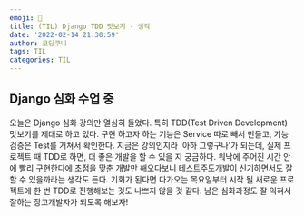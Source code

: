 ```yaml
---
emoji: 🦁
title: (TIL) Django TDD 맛보기 - 생각
date: '2022-02-14 21:30:59'
author: 코딩쿠니
tags: TIL 
categories: TIL
---
```


## Django 심화 수업 중
오늘은 Django 심화 강의만 열심히 들었다. 특히 TDD(Test Driven Development) 맛보기를 제대로 하고 있다. 구현 하고자 하는 기능은 Service 따로 빼서 만들고, 기능 검증은 Test를 거쳐서 확인한다. 지금은 강의인지라 '아하 그렇구나'가 되는데, 실제 프로젝트 때 TDD로 하면, 더 좋은 개발을 할 수 있을 지 궁금하다. 워낙에 주어진 시간 안에 빨리 구현한다에 초점을 맞춘 개발만 해오다보니 테스트주도개발이 신기하면서도 잘할 수 있을까라는 생각도 든다. 기회가 된다면 다가오는 목요일부터 시작 될 새로운 프로젝트에 한 번 TDD로 진행해보는 것도 나쁘지 않을 것 같다. 남은 심화과정도 잘 익혀서 잘하는 장고개발자가 되도록 해보자!

```toc
```
